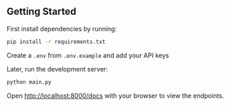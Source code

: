 ## Getting Started

First install dependencies by running:

```bash
pip install -r requirements.txt
```

Create a `.env` from `.env.example` and add your API keys

Later, run the development server:

```bash
python main.py
```

Open [http://localhost:8000/docs](http://localhost:8000/docs) with your browser to view the endpoints.
